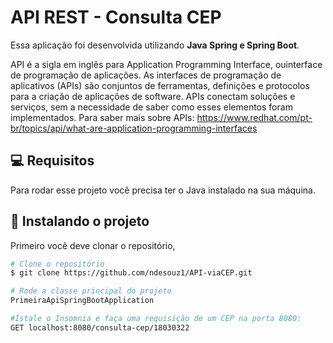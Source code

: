<h1>API REST - Consulta CEP</h1>



Essa aplicação foi desenvolvida utilizando **Java Spring e Spring Boot**.

API é a sigla em inglês para Application Programming Interface, ouinterface de programação de aplicações. As interfaces de programação de aplicativos (APIs) são conjuntos de ferramentas, definições e protocolos para a criação de aplicações de software. APIs conectam soluções e serviços, sem a necessidade de saber como esses elementos foram implementados.
Para saber mais sobre APIs: https://www.redhat.com/pt-br/topics/api/what-are-application-programming-interfaces


<h2 id="pre-requisites">💻 Requisitos</h2>
Para rodar esse projeto você precisa ter o Java instalado na sua máquina.

<h2 id="how-to-use"> 🚀 Instalando o projeto</h2>

Primeiro você deve clonar o repositório,

```bash
# Clone o repositório
$ git clone https://github.com/ndesouz1/API-viaCEP.git

# Rode a classe principal do projeto
PrimeiraApiSpringBootApplication

#Istale o Insomnia e faça uma requisição de um CEP na porta 8080:
GET localhost:8080/consulta-cep/18030322
```